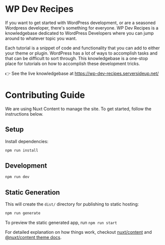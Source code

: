 # WP Dev Recipes
If you want to get started with WordPress development, or are a seasoned Wordpress developer, there's something for everyone. WP Dev Recipes is a knowledgebase dedicated to WordPress Developers where you can jump around to whatever topic you want. 

Each tutorial is a snippet of code and functionality that you can add to either your theme or plugin. WordPress has a lot of ways to accomplish tasks and that can be difficult to sort through. This knowledgebase is a one-stop place for tutorials on how to accomplish these development tricks.

👉 See the live knowledgebase at https://wp-dev-recipes.serversideup.net/

# Contributing Guide
We are using Nuxt Content to manage the site. To get started, follow the instructions below.

## Setup

Install dependencies:

```bash
npm run install
```

## Development

```bash
npm run dev
```

## Static Generation

This will create the `dist/` directory for publishing to static hosting:

```bash
npm run generate
```

To preview the static generated app, run `npm run start`

For detailed explanation on how things work, checkout [nuxt/content](https://content.nuxtjs.org) and [@nuxt/content theme docs](https://content.nuxtjs.org/themes-docs).

